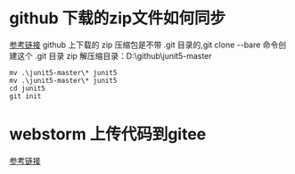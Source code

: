 # github 下载的zip文件如何同步

[参考链接](https://www.zhihu.com/question/53072606/answer/954857791)
github 上下载的 zip 压缩包是不带 .git 目录的,git clone --bare 命令创建这个 .git 目录
zip 解压缩目录：D:\github\junit5-master
```shell script
mv .\junit5-master\* junit5
mv .\junit5-master\* junit5
cd junit5
git init
```
# webstorm 上传代码到gitee
[参考链接](https://www.jianshu.com/p/1f1e29ea7660)
